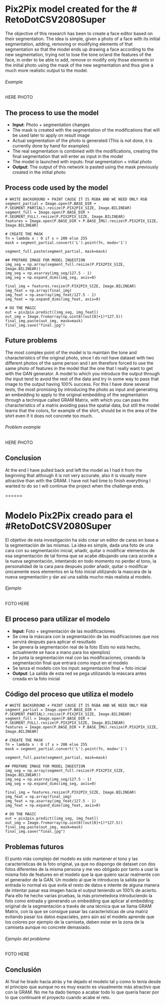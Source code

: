 # Pix2Pix model created for the # RetoDotCSV2080Super

The objective of this research has been to create a face editor based on their segmentation. The idea is simple, given a photo of a face with its initial segmentation, adding, removing or modifying elements of that segmentation so that the model ends up drawing a face according to the new segmentation, trying not to lose the tone or/and the features of the face, in order to be able to add, remove or modify only those elements in the initial photo using the mask of the new segmentation and thus give a much more realistic output to the model.

###### Example
HERE PHOTO

## The process to use the model

* **Input**: Photo + segmentation changes
* The mask is created with the segmentation of the modifications that will be used later to apply on result image
* Actual segmentation of the photo is generated (This is not done, it is currently done by hand for examples)
* The real segmentation is combined with the modifications, creating the final segmentation that will enter as input in the model
* The model is launched with inputs: final segmentation + initial photo
* **Output**: The output of this network is pasted using the mask previously created in the initial photo

## Process code used by the model

```
# WHITE BACKGROUND + PAINT CAUSE IT IS RGBA AND WE NEED ONLY RGB
segment_partial = Image.open(P.BASE_DIR + P.SEGMENT_PARTIAL).resize(P.PIX2PIX_SIZE, Image.BILINEAR)
segment_full = Image.open(P.BASE_DIR + P.SEGMENT_FULL).resize(P.PIX2PIX_SIZE, Image.BILINEAR)
features = Image.open(P.BASE_DIR + P.BASE_IMG).resize(P.PIX2PIX_SIZE, Image.BILINEAR)

# CREATE THE MASK
fn = lambda x : 0 if x > 200 else 255
mask = segment_partial.convert('L').point(fn, mode='1')

segment_full.paste(segment_partial, mask=mask)

## PREPARE IMAGE FOR MODEL INGESTION
img_seg = np.array(segment_full.resize(P.PIX2PIX_SIZE, Image.BILINEAR))
img_seg = np.asarray(img_seg/127.5 - 1)
img_seg = np.expand_dims(img_seg, axis=0)

final_img = features.resize(P.PIX2PIX_SIZE, Image.BILINEAR)
img_feat = np.array(final_img)
img_feat = np.asarray(img_feat/127.5 - 1)
img_feat = np.expand_dims(img_feat, axis=0)

# DO THE MAGIC
out = pix2pix.predict([img_seg, img_feat])
out_img = Image.fromarray(np.uint8((out[0]+1)*127.5))
final_img.paste(out_img, mask=mask)
final_img.save("final.jpg")
```

## Future problems

The most complex point of the model is to maintain the tone and characteristics of the original photo, since I do not have dataset with two different photos of the same person and I am therefore forced to use the same photo of features in the model that the one that I really want to get with the GAN generator. A model to which you introduce the output through the input tend to avoid the rest of the data and try in some way to pass that image to the output having 100% success. 
For this I have done several tests, the most promising by introducing the photo as input and generating an embedding to apply to the original embedding of the segmentation through a technique called GRAM Matrix, with which you can pass the characteristics of a matrix avoiding pass the spatial data, but still the model learns that the colors, for example of the shirt, should be in the area of the shirt even if it does not concrete too much.

###### Problem example 
HERE PHOTO

## Conclusion

At the end I have pulled back and left the model as I had it from the beginning that although it is not very accurate, also it is visually more attractive than with the GRAM. I have not had time to finish everything I wanted to do so I will continue the project when the challenge ends.

======

# Modelo Pix2Pix creado para el #RetoDotCSV2080Super

El objetivo de esta investigación ha sido crear un editor de caras en base a la segmentación de las mismas. La idea es simple, dada una foto de una cara con su segmentación inicial, añadir, quitar o modificar elementos de esa segmentación de tal forma que se acabe dibujando una cara acorde a la nueva segmentación, intentando en todo momento no perder el tono, la personalidad de la cara para después poder añadir, quitar o modificar únicamente esos elementos en la foto inicial utilizando la mascara de la nueva segmentación y dar así una salida mucho más realista al modelo.

###### Ejemplo
FOTO HERE

## El proceso para utilizar el modelo

* **Input**: Foto + segmentación de las modificaciones
* Se crea la máscara con la segmentación de las modificaciones que nos servirá después para aplicar el resultado
* Se genera la segmentación real de la foto (Esto no está hecho, actualmente se hace a mano para los ejemplos)
* Se junta la segmentación real con las modificaciones, creando la segmentación final que entrará como input en el modelo
* Se lanza el modelo con los input: segmentación final + foto inicial
* **Output**: La salida de esta red se pega utilizando la máscara antes creada en la foto inicial


## Código del proceso que utiliza el modelo

```
# WHITE BACKGROUND + PAINT CAUSE IT IS RGBA AND WE NEED ONLY RGB
segment_partial = Image.open(P.BASE_DIR + P.SEGMENT_PARTIAL).resize(P.PIX2PIX_SIZE, Image.BILINEAR)
segment_full = Image.open(P.BASE_DIR + P.SEGMENT_FULL).resize(P.PIX2PIX_SIZE, Image.BILINEAR)
features = Image.open(P.BASE_DIR + P.BASE_IMG).resize(P.PIX2PIX_SIZE, Image.BILINEAR)

# CREATE THE MASK
fn = lambda x : 0 if x > 200 else 255
mask = segment_partial.convert('L').point(fn, mode='1')

segment_full.paste(segment_partial, mask=mask)

## PREPARE IMAGE FOR MODEL INGESTION
img_seg = np.array(segment_full.resize(P.PIX2PIX_SIZE, Image.BILINEAR))
img_seg = np.asarray(img_seg/127.5 - 1)
img_seg = np.expand_dims(img_seg, axis=0)

final_img = features.resize(P.PIX2PIX_SIZE, Image.BILINEAR)
img_feat = np.array(final_img)
img_feat = np.asarray(img_feat/127.5 - 1)
img_feat = np.expand_dims(img_feat, axis=0)

# DO THE MAGIC
out = pix2pix.predict([img_seg, img_feat])
out_img = Image.fromarray(np.uint8((out[0]+1)*127.5))
final_img.paste(out_img, mask=mask)
final_img.save("final.jpg")
```

## Problemas futuros

El punto más complejo del modelo es sido mantener el tono y las características de la foto original, ya que no dispongo de dataset con dos fotos diferentes de la misma persona y me veo obligado por tanto a usar la misma foto de features en el modelo que la que quiero sacar realmente con el generador de la GAN. Un modelo al que le introduces la salida por la entrada lo normal es que evite el resto de datos e intente de alguna manera de intentar pasar esa imagen hacía el output teniendo un 100% de acierto.
Para ello he hecho varias pruebas, la más prometedora introduciendo la foto como entrada y generando un embedding que aplicar al embedding original de la segmentación a  través de una técnica que se llama GRAM Matrix, con la que se consigue pasar las características de una matriz evitando pasar los datos espaciales, pero aún así el modelo aprende que los colores por ejemplo de la camiseta, deben estar en la zona de la camiseta aunque no concrete demasiado.

###### Ejemplo del problema
FOTO HERE

## Conclusión
Al final he tirado hacia atrás y he dejado el modelo tal y como lo tenía desde el principio que aunque no es muy exacto es visualmente más atractivo que con la GRAM.
No me ha dado tiempo a acabar todo lo que quería hacer por lo que continuaré el proyecto cuando acabe el reto.
